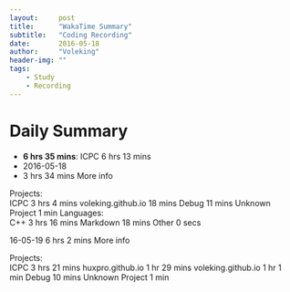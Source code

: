 ```yaml
---
layout:     post
title:      "WakaTime Summary"
subtitle:   "Coding Recording"
date:       2016-05-18
author:     "Voleking"
header-img: ""
tags:
    - Study
    - Recording
---
```


# Daily Summary

+ **6 hrs 35 mins**: ICPC   6 hrs 13 mins
+ 2016-05-18
+ 3 hrs 34 mins
More info

Projects:   
ICPC    3 hrs 4 mins
voleking.github.io  18 mins
Debug   11 mins
Unknown Project 1 min
Languages:  
C++ 3 hrs 16 mins
Markdown    18 mins
Other   0 secs

16-05-19
6 hrs 2 mins
More info

Projects:   
ICPC    3 hrs 21 mins
huxpro.github.io    1 hr 29 mins
voleking.github.io  1 hr 1 min
Debug   10 mins
Unknown Project 1 min
